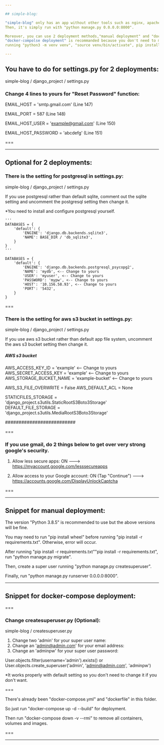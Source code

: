 ```yaml
---

## simple-blog:

"simple-blog" only has an app without other tools such as nginx, apache, gunicorn and so on. 
Then, it's simply run with "python manage.py 0.0.0.0:8000".

Moreover, you can use 2 deployment methods,"manual deployment" and "docker-compolse deployment".
"docker-compolse deployment" is recommanded because you don't need to manually deploy the app 
running "python3 -m venv venv", "source venv/bin/activate", pip install -r requirements.txt" and so on.

---
```


## You have to do for settings.py for 2 deployments:

simple-blog / django_project / settings.py

### Change 4 lines to yours for "Reset Password" function:

EMAIL_HOST = 'smtp.gmail.com' (Line 147)

EMAIL_PORT = 587 (Line 148)

EMAIL_HOST_USER = 'example@gmail.com' (Line 150)

EMAIL_HOST_PASSWORD = 'abcdefg' (Line 151)

===

---

## Optional for 2 deployments:

### There is the setting for postgresql in settings.py:

simple-blog / django_project / settings.py

If you use postgresql rather than default sqlite, comment out the sqlite setting and uncomment the postgresql setting then change it.

*You need to install and configure postgresql yourself.

```
'''
DATABASES = {
    'default': {
        'ENGINE': 'django.db.backends.sqlite3',
        'NAME': BASE_DIR / 'db_sqlite3',
    }
}
'''

DATABASES = {
    'default': {
        'ENGINE': 'django.db.backends.postgresql_psycopg2',
        'NAME': 'mydb', <-- Change to yours
        'USER': 'myuser', <-- Change to yours
        'PASSWORD': 'mypw', <-- Change to yours
        'HOST': '10.156.58.93', <-- Change to yours
        'PORT': '5432',
    }
}
```

===

### There is the setting for aws s3 bucket in settings.py:

simple-blog / django_project / settings.py

If you use aws s3 bucket rather than default app file system, uncomment the aws s3 bucket setting then change it.

##### AWS s3 bucket #####

AWS_ACCESS_KEY_ID = 'example' <-- Change to yours
AWS_SECRET_ACCESS_KEY = 'example' <-- Change to yours
AWS_STORAGE_BUCKET_NAME = 'example-bucket' <-- Change to yours
 
AWS_S3_FILE_OVERWRITE = False
AWS_DEFAULT_ACL = None

STATICFILES_STORAGE = 'django_project.s3utils.StaticRootS3Boto3Storage'
DEFAULT_FILE_STORAGE = 'django_project.s3utils.MediaRootS3Boto3Storage'

##########################

===

### If you use gmail, do 2 things below to get over very strong google's security.

1. Allow less secure apps: ON ---> https://myaccount.google.com/lesssecureapps

2. Allow access to your Google account: ON (Tap "Continue") ---> https://accounts.google.com/DisplayUnlockCaptcha

===

---

## Snippet for manual deployment:

The version "Python 3.8.5" is recommended to use but the above versions will be fine.

You may need to run "pip install wheel" before running "pip install -r requirements.txt". Otherwise, error will occur.

After running "pip install -r requirements.txt""pip install -r requirements.txt", run "python manage.py migrate".

Then, create a super user running "python manage.py createsuperuser".

Finally, run "python manage.py runserver 0.0.0.0:8000".

---

## Snippet for docker-compose deployment:

===

### Change createsuperuser.py (Optional):
simple-blog / createsuperuser.py

1. Change two 'admin' for your super user name:
2. Change an 'admin@admin.com' for your email address:
3. Change an 'adminpw' for your super user password:

User.objects.filter(username='admin').exists() or \
User.objects.create_superuser('admin', 'admin@admin.com', 'adminpw')

*It works properly with default setting so you don't need to change it if you don't want.

===

There's already been "docker-compose.yml" and "dockerfile" in this folder.

So just run "docker-compose up -d --build" for deployment.

Then run "docker-compose down -v --rmi" to remove all containers, volumes and images.

===

---
